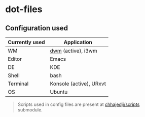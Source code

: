 # dot-files

## Configuration used

| Currently used | Application                                            |
|----------------|--------------------------------------------------------|
| WM             | [dwm](https://github.com/chhajedji/dwm) (active), i3wm |
| Editor         | Emacs                                                  |
| DE             | KDE                                                    |
| Shell          | bash                                                   |
| Terminal       | Konsole (active), URxvt                                |
| OS             | Ubuntu                                                 |


> Scripts used in config files are present at [chhajedji/scripts](https://github.com/chhajedji/scripts) submodule.
